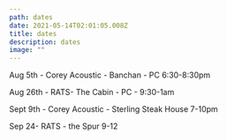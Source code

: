 ```yaml
---
path: dates
date: 2021-05-14T02:01:05.008Z
title: dates
description: dates
image: ""
---
```

Aug 5th - Corey Acoustic - Banchan - PC 6:30-8:30pm

Aug 26th - RATS- The Cabin - PC - 9:30-1am

Sept 9th - Corey Acoustic - Sterling Steak House 7-10pm

Sep 24- RATS - the Spur 9-12